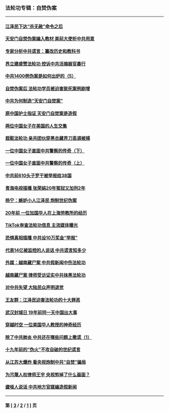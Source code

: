 ### 法轮功专辑：自焚伪案
---
#### [江泽民下达“杀无赦”命令之后](../../pages/nf5562/n13878084.md?10040430) 
#### [天安门自焚伪案编入教材 美前大使析中共用意](../../pages/nf5562/n13791932.md?10040430) 
#### [专家分析中共谎言：纂改历史和教科书](../../pages/nf5562/n13781542.md?10040430) 
#### [界立建盛赞法轮功 控诉中共活摘器官暴行](../../pages/nf5562/n13781971.md?10040430) 
#### [中共1400例伪案是如何出炉的（5）](../../pages/nf5562/n13226831.md?10040430) 
#### [自焚伪案后 法轮功学员被迫害致死案例剧增](../../pages/nf5562/n13190600.md?10040430) 
#### [中共为何制造“天安门自焚案”](../../pages/nf5562/n13183270.md?10040430) 
#### [原中国护士指证 天安门自焚案是造假](../../pages/nf5562/n13172289.md?10040430) 
#### [两位中国女子在美国的人生交集](../../pages/nf5562/n13156138.md?10040430) 
#### [栽赃法轮功 亲共团伙穿黑衣藏界刀高调被捕](../../pages/nf5562/n13073780.md?10040430) 
#### [一位中国女子直面中共警察的传奇（下）](../../pages/nf5562/n12989706.md?10040430) 
#### [一位中国女子直面中共警察的传奇（上）](../../pages/nf5562/n12985072.md?10040430) 
#### [中共前610头子罗干被举报给38国](../../pages/nf5562/n12975419.md?10040430) 
#### [青海电视插播 张荣娟20年冤狱又加刑2年](../../pages/nf5562/n12738166.md?10040430) 
#### [杨宁：嫉妒小人江泽民 炮制世纪伪案](../../pages/nf5562/n12724108.md?10040430) 
#### [20年前 一位加国华人在上海劳教所的经历](../../pages/nf5562/n12707932.md?10040430) 
#### [TikTok审查法轮功信息 主流媒体曝光](../../pages/nf5562/n12362336.md?10040430) 
#### [恐惧真相插播 中共设10万奖金“举报”](../../pages/nf5562/n12306396.md?10040430) 
#### [代表14亿被监控的人说话 中共谎言知多少](../../pages/nf5562/n12297484.md?10040430) 
#### [外媒：越南藏尸案 中共假新闻中伤法轮功](../../pages/nf5562/n12264411.md?10040430) 
#### [越南藏尸案 律师受访证实中共抹黑法轮功](../../pages/nf5562/n12261878.md?10040430) 
#### [对中共失望 大陆民众声明退党](../../pages/nf5562/n12187315.md?10040430) 
#### [王友群：江泽民迫害法轮功的十大罪恶](../../pages/nf5562/n12169074.md?10040430) 
#### [武汉封城日 19年前同一天中国出大事](../../pages/nf5562/n12150901.md?10040430) 
#### [穿越时空  一位美国华人教授的神奇经历](../../pages/nf5562/n12097460.md?10040430) 
#### [除了中共肺炎 中共还在哪些问题上撒谎（1）](../../pages/nf5562/n11955770.md?10040430) 
#### [十九年前的“伪火”不攻自破的世纪谎言](../../pages/nf5562/n11813238.md?10040430) 
#### [从江苏大爆炸 看央视炮制中共“自焚”骗局](../../pages/nf5562/n11140275.md?10040430) 
#### [为污蔑人权律师王宇 央视剪掉了什么画面？](../../pages/nf5562/n11130142.md?10040430) 
#### [聋哑人说话 中共地方官媒编造假新闻](../../pages/nf5562/n11006067.md?10040430) 

---
#### 第 [ [3](./3.md?10040430) / [2](./2.md?10040430) / [1](./1.md?10040430) ] 页
